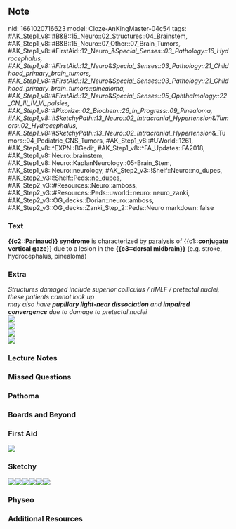 ## Note
nid: 1661020716623
model: Cloze-AnKingMaster-04c54
tags: #AK_Step1_v8::#B&B::15_Neuro::02_Structures::04_Brainstem, #AK_Step1_v8::#B&B::15_Neuro::07_Other::07_Brain_Tumors, #AK_Step1_v8::#FirstAid::12_Neuro_&_Special_Senses::03_Pathology::16_Hydrocephalus, #AK_Step1_v8::#FirstAid::12_Neuro_&_Special_Senses::03_Pathology::21_Childhood_primary_brain_tumors, #AK_Step1_v8::#FirstAid::12_Neuro_&_Special_Senses::03_Pathology::21_Childhood_primary_brain_tumors::pinealoma, #AK_Step1_v8::#FirstAid::12_Neuro_&_Special_Senses::05_Ophthalmology::22_CN_III_IV_VI_palsies, #AK_Step1_v8::#Pixorize::02_Biochem::26_In_Progress::09_Pinealoma, #AK_Step1_v8::#SketchyPath::13_Neuro::02_Intracranial_Hypertension_&_Tumors::02_Hydrocephalus, #AK_Step1_v8::#SketchyPath::13_Neuro::02_Intracranial_Hypertension_&_Tumors::04_Pediatric_CNS_Tumors, #AK_Step1_v8::#UWorld::1261, #AK_Step1_v8::^EXPN::BGedit, #AK_Step1_v8::^FA_Updates::FA2018, #AK_Step1_v8::Neuro::brainstem, #AK_Step1_v8::Neuro::KaplanNeurology::05-Brain_Stem, #AK_Step1_v8::Neuro::neurology, #AK_Step2_v3::!Shelf::Neuro::no_dupes, #AK_Step2_v3::!Shelf::Peds::no_dupes, #AK_Step2_v3::#Resources::Neuro::amboss, #AK_Step2_v3::#Resources::Peds::uworld::neuro::neuro_zanki, #AK_Step2_v3::OG_decks::Dorian::neuro::amboss, #AK_Step2_v3::OG_decks::Zanki_Step_2::Peds::Neuro
markdown: false

### Text
<div>
  <b>{{c2::Parinaud}} syndrome</b> is characterized by
  <u>paralysis</u> of {{c1::<b>conjugate vertical gaze</b>}} due to
  a lesion in the <b>{{c3::dorsal midbrain}}</b> (e.g. stroke,
  hydrocephalus, pinealoma)
</div>

### Extra
<div>
  <i>Structures damaged include superior colliculus / riMLF /
  pretectal nuclei, these patients cannot look up</i>
</div>
<div>
  <i>may also have <b>pupillary light-near dissociation</b> and
  <b>impaired convergence</b> due to damage to pretectal nuclei</i>
</div>
<div>
  <i><img src="paste-111763638976513.jpg" class="resizer"></i>
</div>
<div><img src="paste-145599391334539.jpg" class="resizer"></div>
<div><img src="paste-310869732884481.jpg" class="resizer"></div>
<div>
  <i><img src="paste-145599391334539.jpg" class="resizer"></i>
</div>

### Lecture Notes


### Missed Questions


### Pathoma


### Boards and Beyond


### First Aid
<img src="tmp88uCr3.png">

### Sketchy
<img src=
"Screen%20Shot%202020-03-08%20at%206.57.13%20PM.JPG"><img src= 
"Screen%20Shot%202020-03-08%20at%206.57.26%20PM.JPG"><img src= 
"Screen%20Shot%202020-03-08%20at%206.57.40%20PM.JPG"><img src= 
"Zoverall%20picture%20(92)_1566160514431.JPG"><img src= 
"Zoverall%20picture%20(90).JPG"><img src="001984.jpg" draggable= 
"false">

### Physeo


### Additional Resources


